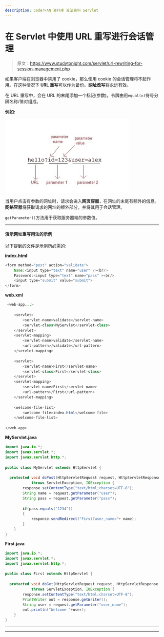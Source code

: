 ```yaml
---
description: CoderFAN 资料库 算法资料 Servlet
---
```


# 在 Servlet 中使用 URL 重写进行会话管理

> 原文：<https://www.studytonight.com/servlet/url-rewriting-for-session-management.php>

如果客户端在浏览器中禁用了 cookie，那么使用 cookie 的会话管理将不起作用。在这种情况下 **URL 重写**可以作为备份。**网址改写**将永远有效。

在 URL 重写中，会在 URL 的末尾添加一个标记(参数)。令牌由用`equal(=)`符号分隔名称/值对组成。

**例如:**

![using url rewriting for session management](img/b2979d622ac731bf5e44e827454ded67.png)

当用户点击有参数的网址时，请求会进入**网页容器**，在网址的末尾有额外的信息。**网络容器**将获取请求的网址的额外部分，并将其用于会话管理。

`getParameter()`方法用于获取服务器端的参数值。

* * *

#### 演示网址重写用法的示例

以下提到的文件是示例所必需的:

**index.html**

```java
<form method="post" action="validate">
    Name:<input type="text" name="user" /><br/>
    Password:<input type="text" name="pass" ><br/>
    <input type="submit" value="submit">
</form> 
```

**web.xml**

```java
 <web-app...>

    <servlet>
        <servlet-name>validate</servlet-name>
        <servlet-class>MyServlet</servlet-class>
    </servlet> 
    <servlet-mapping>
        <servlet-name>validate</servlet-name>
        <url-pattern>/validate</url-pattern>
    </servlet-mapping>

    <servlet>
        <servlet-name>First</servlet-name>
        <servlet-class>First</servlet-class>
    </servlet>
    <servlet-mapping>
        <servlet-name>First</servlet-name>
        <url-pattern>/First</url-pattern>
    </servlet-mapping>

    <welcome-file-list>
        <welcome-file>index.html</welcome-file>
    </welcome-file-list>

</web-app> 
```

**MyServlet.java**

```java
import java.io.*;
import javax.servlet.*;
import javax.servlet.http.*;

public class MyServlet extends HttpServlet {

  protected void doPost(HttpServletRequest request, HttpServletResponse response)
            throws ServletException, IOException {
        response.setContentType("text/html;charset=UTF-8");
        String name = request.getParameter("user");
        String pass = request.getParameter("pass");

        if(pass.equals("1234"))
        {
            response.sendRedirect("First?user_name="+ name);
        }
    }   
} 
```

**First.java**

```java
import java.io.*;
import javax.servlet.*;
import javax.servlet.http.*;

public class First extends HttpServlet {

  protected void doGet(HttpServletRequest request, HttpServletResponse response)
            throws ServletException, IOException {
        response.setContentType("text/html;charset=UTF-8");
        PrintWriter out = response.getWriter();
        String user = request.getParameter("user_name");
        out.println("Welcome "+user);
    }
} 
```

* * *

* * *